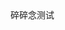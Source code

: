 <div style="display:none;" class="author">
{
    "date" : "2025-03-23",
    "weather" : "cloudy",
    "hashtag" : ["测试"],
    "picture" : ["https://sns-na-i3.xhscdn.com/spectrum/1040g0k031ft8cp1qge005pgi0nb1om9711r9r7o",
    "https://sns-na-i4.xhscdn.com/notes_pre_post/1040g3k031g0s7ri4g65g5pgi0nb1om97kmcd2po"
    ]
}
</div>
碎碎念测试

